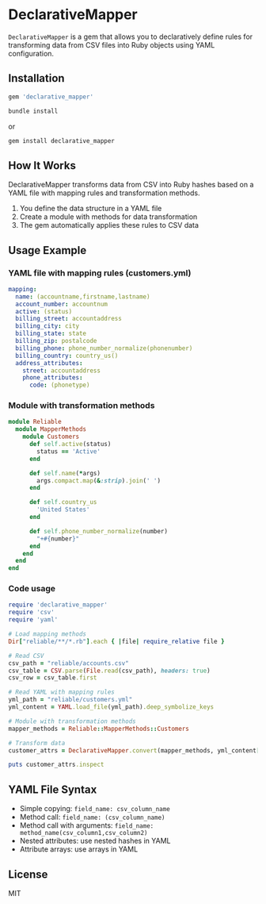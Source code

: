 # DeclarativeMapper

`DeclarativeMapper` is a gem that allows you to declaratively define rules for transforming data from CSV files into Ruby objects using YAML configuration.

## Installation

```ruby
gem 'declarative_mapper'
```

```bash
bundle install
```

or

```bash
gem install declarative_mapper
```

## How It Works

DeclarativeMapper transforms data from CSV into Ruby hashes based on a YAML file with mapping rules and transformation methods.

1. You define the data structure in a YAML file
2. Create a module with methods for data transformation
3. The gem automatically applies these rules to CSV data

## Usage Example

### YAML file with mapping rules (customers.yml)

```yaml
mapping:
  name: (accountname,firstname,lastname)
  account_number: accountnum
  active: (status)
  billing_street: accountaddress
  billing_city: city
  billing_state: state
  billing_zip: postalcode
  billing_phone: phone_number_normalize(phonenumber)
  billing_country: country_us()
  address_attributes:
    street: accountaddress
    phone_attributes:
      code: (phonetype)
```

### Module with transformation methods

```ruby
module Reliable
  module MapperMethods
    module Customers
      def self.active(status)
        status == 'Active'
      end

      def self.name(*args)
        args.compact.map(&:strip).join(' ')
      end

      def self.country_us
        'United States'
      end

      def self.phone_number_normalize(number)
        "+#{number}"
      end
    end
  end
end
```

### Code usage

```ruby
require 'declarative_mapper'
require 'csv'
require 'yaml'

# Load mapping methods
Dir["reliable/**/*.rb"].each { |file| require_relative file }

# Read CSV
csv_path = "reliable/accounts.csv"
csv_table = CSV.parse(File.read(csv_path), headers: true)
csv_row = csv_table.first

# Read YAML with mapping rules
yml_path = "reliable/customers.yml"
yml_content = YAML.load_file(yml_path).deep_symbolize_keys

# Module with transformation methods
mapper_methods = Reliable::MapperMethods::Customers

# Transform data
customer_attrs = DeclarativeMapper.convert(mapper_methods, yml_content[:mapping], csv_row)

puts customer_attrs.inspect
```

## YAML File Syntax

- Simple copying: `field_name: csv_column_name`
- Method call: `field_name: (csv_column_name)`
- Method call with arguments: `field_name: method_name(csv_column1,csv_column2)`
- Nested attributes: use nested hashes in YAML
- Attribute arrays: use arrays in YAML

## License

MIT
